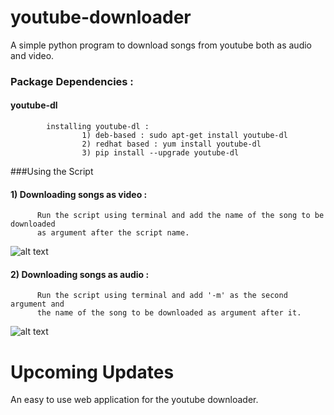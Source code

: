 # youtube-downloader

A simple python program to download songs from youtube both as audio and video.

### Package Dependencies : 
#### youtube-dl
            installing youtube-dl :
                    1) deb-based : sudo apt-get install youtube-dl
                    2) redhat based : yum install youtube-dl
                    3) pip install --upgrade youtube-dl

###Using the Script

#### 1) Downloading songs as video :
          Run the script using terminal and add the name of the song to be downloaded 
          as argument after the script name.

![alt text](https://github.com/vasu-dev/youtube-downloader/blob/master/images/video.png)
          
#### 2) Downloading songs as audio :         
          Run the script using terminal and add '-m' as the second argument and 
          the name of the song to be downloaded as argument after it.
          
![alt text](https://github.com/vasu-dev/youtube-downloader/blob/master/images/audio.png)

# Upcoming Updates

An easy to use web application for the youtube downloader.
